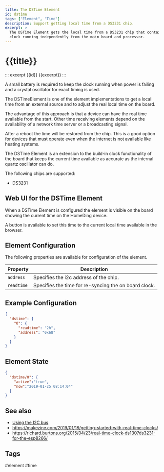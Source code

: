 ```yaml
---
title: The DSTime Element
id: dstime
tags: ["Element", "Time"]
description: Support getting local time from a DS3231 chip.
excerpt: >
  The DSTime Element gets the local time from a DS3231 chip that contains a high accurate
  clock running independently from the main board and processor.
---
```


# {{title}}

::: excerpt {{id}}
{{excerpt}}
:::

A small battery is required to keep the clock running when power is failing and a crystal oscillator for exact timing is used.

The DSTimeElement is one of the element implementations to get a local time from an external source and to adjust the real local time on the board.

The advantage of this approach is that a device can have the real time available from the start. Other time receiving elements depend on the availability of a network time server or a broadcasting signal.

After a reboot the time will be restored from the chip. This is a good option for devices that must operate even when the internet is not available like heating systems.

The DSTime Element is an extension to the build-in clock functionality of the board that keeps the current time available as accurate as the internal quartz oscillator can do.

The following chips are supported:

* DS3231
<!-- * ??? -->

<!-- ??? only the time function, no alarms and memory -->


## Web UI for the DSTime Element

When a DSTime Element is configured the element is visible on the board showing the current time on the HomeDing device.

A button is available to set this time to the current local time available in the browser.


## Element Configuration

The following properties are available for configuration of the element.

<object data="/element.svg?dstime" type="image/svg+xml"></object>

| Property   | Description                                           |
| ---------- | ----------------------------------------------------- |
| `address`  | Specifies the i2c address of the chip.                |
| `readtime` | Specifies the time for re-syncing the on board clock. |


## Example Configuration

```json
{
  "dstime": {
    "0": {
      "readtime": "2h",
      "address": "0x68"
    }
  }
}
```


## Element State

```json
{
  "dstime/0": {
    "active":"true",
    "now":"2019-01-25 08:14:04"
  }
}
```


## See also

* [Using the I2C bus](/i2c.md)
* <https://makezine.com/2019/01/18/getting-started-with-real-time-clocks/>
* <https://richard.burtons.org/2015/04/23/real-time-clock-ds1307ds3231-for-the-esp8266/>


## Tags

#element #time
